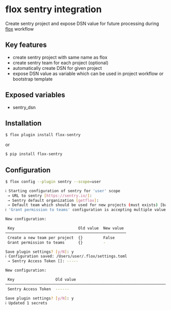# flox sentry integration

Create sentry project and expose DSN value for future processing during [flox](https://github.com/getflox/flox) workflow

## Key features
- create sentry project with same name as flox 
- create sentry team for each project (optional)
- automatically create DSN for given project 
- expose DSN value as variable which can be used in project workflow or bootstrap template

## Exposed variables

- sentry_dsn

## Installation

```bash
$ flox plugin install flox-sentry
```

or

```bash
$ pip install flox-sentry
```

## Configuration

```bash
$ flox config --plugin sentry --scope=user

ℹ Starting configuration of sentry for 'user' scope
 → URL to sentry [https://sentry.io/]:
 → Sentry default organization [getflox]:
 → Default team which should be used for new projects (must exists) [backend]:
ℹ 'Grant permission to teams' configuration is accepting multiple values, each in new line, enter empty value to end input, '-' to delete value

New configuration:

 Key                            Old value  New value
─────────────────────────────────────────────────────
 Create a new team per project  {}         False
 Grant permission to teams      {}         -

Save plugin settings? [y/N]: y
ℹ Configuration saved: /Users/user/.flox/settings.toml
 → Sentry Access Token []: -----

New configuration:

 Key                  Old value                                                         New value
──────────────────────────────────────────────────────────────────────────────────────────────────────────────────────────────────────────────────────────
 Sentry Access Token  ------                                                            ------

Save plugin settings? [y/N]: y
ℹ Updated 1 secrets
```
